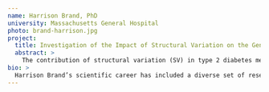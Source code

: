 ```yaml
---
name: Harrison Brand, PhD
university: Massachusetts General Hospital
photo: brand-harrison.jpg
project:
  title: Investigation of the Impact of Structural Variation on the Genetic Etiology of Type 2 Diabetes and Glycemic Traits
  abstract: >
    The contribution of structural variation (SV) in type 2 diabetes mellitus (T2DM) has been largely unexplored. During this fellowship I will take advantage of BDC to run an ensemble SV detection pipeline on 26,037 TOPMed samples with T2DM and/or related glycemic traits. Integrating this newly generated SV callset with existing data I will explore both common and rare genetic risk factors for diabetes. This study will not only provide a useful SV callset for TOPMed investigators but also establish a beneficial tool in BDC and provide important feedback to the BDC developers.
bio: >
  Harrison Brand’s scientific career has included a diverse set of research pursuits that have reflected a natural evolution towards his ultimate goal of understanding how genetic variation contributes to complex disease. After completion of his PhD in Human Genetics, he accepted a postdoc position in the lab of Dr. Michael Talkowski at the Center for Genomic Medicine at MGH investigating the impact of structural variation (SV) on developmental disorders. Upon completion of his postdoc, Dr. Brand accepted a junior faculty position in the Department of Neurology at MGH, where he continues to evaluate the impact of SV on disease.
---
```

